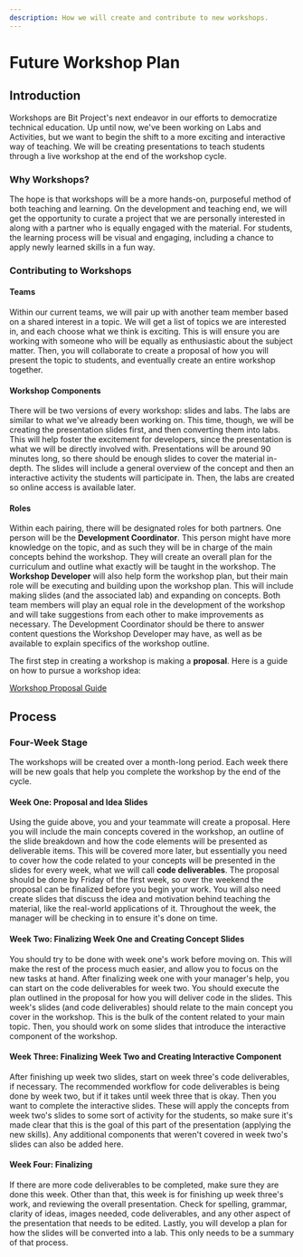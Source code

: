```yaml
---
description: How we will create and contribute to new workshops.
---
```


# Future Workshop Plan

## Introduction 

Workshops are Bit Project's next endeavor in our efforts to democratize technical education. Up until now, we've been working on Labs and Activities, but we want to begin the shift to a more exciting and interactive way of teaching. We will be creating presentations to teach students through a live workshop at the end of the workshop cycle. 

### Why Workshops?

The hope is that workshops will be a more hands-on, purposeful method of both teaching and learning. On the development and teaching end, we will get the opportunity to curate a project that we are personally interested in along with a partner who is equally engaged with the material. For students, the learning process will be visual and engaging, including a chance to apply newly learned skills in a fun way. 

### Contributing to Workshops 

#### Teams

Within our current teams, we will pair up with another team member based on a shared interest in a topic. We will get a list of topics we are interested in, and each choose what we think is exciting. This is will ensure you are working with someone who will be equally as enthusiastic about the subject matter. Then, you will collaborate to create a proposal of how you will present the topic to students, and eventually create an entire workshop together.

#### Workshop Components 

There will be two versions of every workshop: slides and labs. The labs are similar to what we've already been working on. This time, though, we will be creating the presentation slides first, and then converting them into labs. This will help foster the excitement for developers, since the presentation is what we will be directly involved with. Presentations will be around 90 minutes long, so there should be enough slides to cover the material in-depth. The slides will include a general overview of the concept and then an interactive activity the students will participate in. Then, the labs are created so online access is available later. 

#### Roles

Within each pairing, there will be designated roles for both partners. One person will be the **Development Coordinator**. This person might have more knowledge on the topic, and as such they will be in charge of the main concepts behind the workshop. They will create an overall plan for the curriculum and outline what exactly will be taught in the workshop. The **Workshop Developer** will also help form the workshop plan, but their main role will be executing and building upon the workshop plan. This will include making slides \(and the associated lab\) and expanding on concepts. Both team members will play an equal role in the development of the workshop and will take suggestions from each other to make improvements as necessary. The Development Coordinator should be there to answer content questions the Workshop Developer may have, as well as be available to explain specifics of the workshop outline. 

The first step in creating a workshop is making a **proposal**. Here is a guide on how to pursue a workshop idea:

[Workshop Proposal Guide](workshop-proposal-guide.md)

## Process

### Four-Week Stage

The workshops will be created over a month-long period. Each week there will be new goals that help you complete the workshop by the end of the cycle. 

#### Week One: Proposal and Idea Slides

Using the guide above, you and your teammate will create a proposal. Here you will include the main concepts covered in the workshop, an outline of the slide breakdown and how the code elements will be presented as deliverable items. This will be covered more later, but essentially you need to cover how the code related to your concepts will be presented in the slides for every week, what we will call **code deliverables**. The proposal should be done by Friday of the first week, so over the weekend the proposal can be finalized before you begin your work. You will also need create slides that discuss the idea and motivation behind teaching the material, like the real-world applications of it. Throughout the week, the manager will be checking in to ensure it's done on time.

#### Week Two: Finalizing Week One and Creating Concept Slides

You should try to be done with week one's work before moving on. This will make the rest of the process much easier, and allow you to focus on the new tasks at hand. After finalizing week one with your manager's help, you can start on the code deliverables for week two. You should execute the plan outlined in the proposal for how you will deliver code in the slides. This week's slides \(and code deliverables\) should relate to the main concept you cover in the workshop. This is the bulk of the content related to your main topic. Then, you should work on some slides that introduce the interactive component of the workshop.

#### Week Three: Finalizing Week Two and Creating Interactive Component

After finishing up week two slides, start on week three's code deliverables, if necessary. The recommended workflow for code deliverables is being done by week two, but if it takes until week three that is okay. Then you want to complete the interactive slides. These will apply the concepts from week two's slides to some sort of activity for the students, so make sure it's made clear that this is the goal of this part of the presentation \(applying the new skills\). Any additional components that weren't covered in week two's slides can also be added here. 

#### Week Four: Finalizing 

If there are more code deliverables to be completed, make sure they are done this week. Other than that, this week is for finishing up week three's work, and reviewing the overall presentation. Check for spelling, grammar, clarity of ideas, images needed, code deliverables, and any other aspect of the presentation that needs to be edited. Lastly, you will develop a plan for how the slides will be converted into a lab. This only needs to be a summary of that process.

